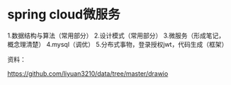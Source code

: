 # spring cloud微服务

1.数据结构与算法（常用部分）
2.设计模式（常用部分）
3.微服务（形成笔记，概念理清楚）
4.mysql（调优）
5.分布式事物，登录授权jwt，代码生成（框架）

资料：

https://github.com/liyuan3210/data/tree/master/drawio